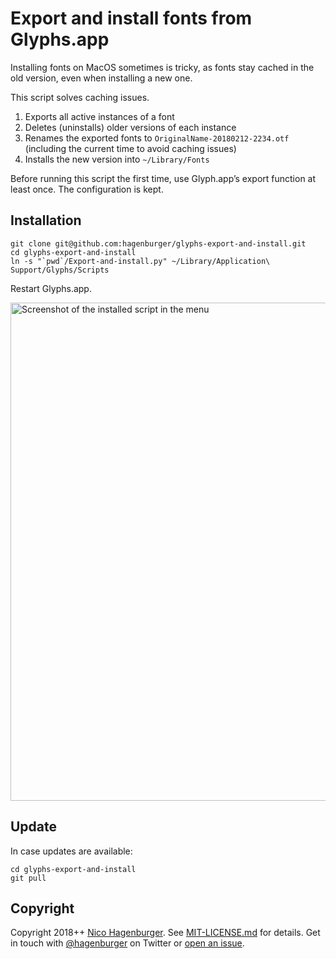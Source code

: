 # Export and install fonts from Glyphs.app

Installing fonts on MacOS sometimes is tricky, as fonts stay cached in the old
version, even when installing a new one.

This script solves caching issues.

1. Exports all active instances of a font
2. Deletes (uninstalls) older versions of each instance
3. Renames the exported fonts to `OriginalName-20180212-2234.otf` (including the
   current time to avoid caching issues)
4. Installs the new version into `~/Library/Fonts`

Before running this script the first time, use Glyph.app’s export function at
least once. The configuration is kept.


## Installation

```
git clone git@github.com:hagenburger/glyphs-export-and-install.git
cd glyphs-export-and-install
ln -s "`pwd`/Export-and-install.py" ~/Library/Application\ Support/Glyphs/Scripts
```

Restart Glyphs.app.

<img width="797" alt="Screenshot of the installed script in the menu" src="https://user-images.githubusercontent.com/103399/36138983-09b0cdc8-109c-11e8-914e-df7686172225.png">



## Update

In case updates are available:

```
cd glyphs-export-and-install
git pull
```


## Copyright

Copyright 2018++ [Nico Hagenburger](http://www.hagenburger.net).
See [MIT-LICENSE.md](MIT-LICENSE.md) for details.
Get in touch with [@hagenburger](https://twitter.com/hagenburger) on Twitter or
[open an issue](https://github.com/hagenburger/glyphs-export-and-install/issues/new).
